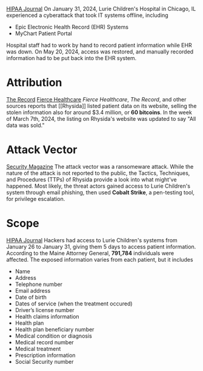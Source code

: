 [HIPAA Journal](https://www.hipaajournal.com/january-2024-cyberattack-on-lurie-childrens-hospital-affects-792k-individuals/) On January 31, 2024, Lurie Children's Hospital in Chicago, IL experienced a cyberattack that took IT systems offline, including
- Epic Electronic Health Record (EHR) Systems
- MyChart Patient Portal

Hospital staff had to work by hand to record patient information while EHR was down. On May 20, 2024, access was restored, and manually recorded information had to be put back into the EHR system.
# Attribution
[The Record](https://therecord.media/ransomware-gang-claims-payment-luries) [Fierce Healthcare](https://www.fiercehealthcare.com/providers/cybersecurity-matter-forces-lurie-childrens-hospitals-communications-mychart-offline) *Fierce Healthcare*, *The Record*, and other sources reports that [[Rhysida]] listed patient data on its website, selling the stolen information also for around $3.4 million, or **60 bitcoins**. In the week of March 7th, 2024, the listing on Rhysida's website was updated to say "All data was sold."
# Attack Vector
[Security Magazine](https://www.securitymagazine.com/articles/100828-nearly-800-000-affected-by-childrens-hospital-ransomware-attack) The attack vector was a ransomeware attack. While the nature of the attack is not reported to the public, the Tactics, Techniques, and Procedures (TTPs) of Rhysida provide a look into what might've happened. Most likely, the threat actors gained access to Lurie Children's system through email phishing, then used **Cobalt Strike**, a pen-testing tool, for privilege escalation.

# Scope
[HIPAA Journal](https://www.hipaajournal.com/january-2024-cyberattack-on-lurie-childrens-hospital-affects-792k-individuals/) Hackers had access to Lurie Children's systems from January 26 to January 31, giving them 5 days to access patient information. According to the Maine Attorney General, **791,784** individuals were affected. The exposed information varies from each patient, but it includes
- Name
- Address
- Telephone number
- Email address
- Date of birth
- Dates of service (when the treatment occured)
- Driver’s license number
- Health claims information
- Health plan
- Health plan beneficiary number
- Medical condition or diagnosis
- Medical record number
- Medical treatment
- Prescription information
- Social Security number